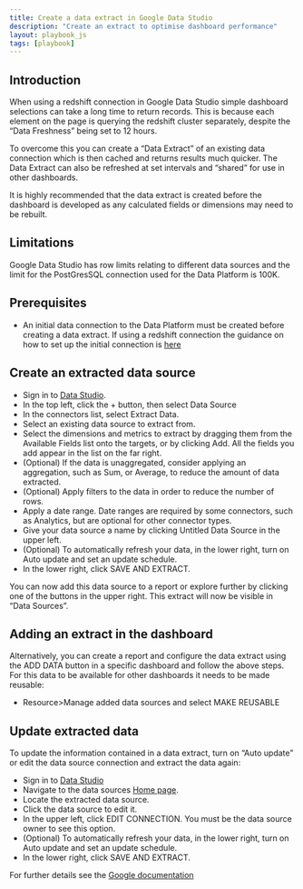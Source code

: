 ```yaml
---
title: Create a data extract in Google Data Studio
description: "Create an extract to optimise dashboard performance"
layout: playbook_js
tags: [playbook]
---
```


## Introduction
When using a redshift connection in Google Data Studio simple dashboard selections can take a long time to return records. This is because each element on the page is querying the redshift cluster separately, despite the “Data Freshness” being set to 12 hours. 

To overcome this you can create a “Data Extract” of an existing data connection which is then cached and returns results much quicker. The Data Extract can also be refreshed at set intervals and “shared” for use in other dashboards.

It is highly recommended that the data extract is created before the dashboard is developed as any calculated fields or dimensions may need to be rebuilt. 

## Limitations
Google Data Studio has row limits relating to different data sources and the limit for the PostGresSQL connection used for the Data Platform is 100K.

## Prerequisites

* An initial data connection to the Data Platform must be created before creating a data extract. If using a redshift connection the guidance on how to set up the initial connection is [here][redshift] 

## Create an extracted data source
* Sign in to [Data Studio][google data studio].
* In the top left, click the + button, then select Data Source
* In the connectors list, select Extract Data.
* Select an existing data source to extract from.
* Select the dimensions and metrics to extract by dragging them from the Available Fields list onto the targets, or by clicking Add. All the fields you add appear in the list on the far right.
* (Optional) If the data is unaggregated, consider applying an aggregation, such as Sum, or Average, to reduce the amount of data extracted.
* (Optional) Apply filters to the data in order to reduce the number of rows.
* Apply a date range. Date ranges are required by some connectors, such as Analytics, but are optional for other connector types.
* Give your data source a name by clicking Untitled Data Source in the upper left.
* (Optional) To automatically refresh your data, in the lower right, turn on Auto update and set an update schedule.
* In the lower right, click SAVE AND EXTRACT.

You can now add this data source to a report or explore further by clicking one of the buttons in the upper right.
This extract will now be visible in “Data Sources”.

## Adding an extract in the dashboard
Alternatively, you can create a report and configure the data extract using the ADD DATA button in a specific dashboard and follow the above steps.
For this data to be available for other dashboards it needs to be made reusable:

* Resource>Manage added data sources and select MAKE REUSABLE

## Update extracted data
To update the information contained in a data extract, turn on “Auto update” or edit the data source connection and extract the data again:
* Sign in to [Data Studio][google data studio]
* Navigate to the data sources [Home page][google data sources].
* Locate the extracted data source.
* Click the data source to edit it.
* In the upper left, click EDIT CONNECTION. You must be the data source owner to see this option.
* (Optional) To automatically refresh your data, in the lower right, turn on Auto update and set an update schedule.
* In the lower right, click SAVE AND EXTRACT.


For further details see the [Google documentation][google documentation]


[redshift]: https://lbhackney-it.github.io/Data-Platform-Playbook/playbook/connecting-to-redshift-from-data-studio/
[google data studio]: https://datastudio.google.com/
[google data sources]: https://datastudio.google.com/navigation/datasources
[google documentation]: https://support.google.com/datastudio/answer/9019969?hl=en

